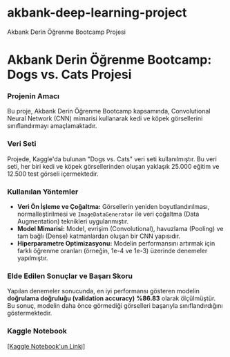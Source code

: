 # akbank-deep-learning-project
Akbank Derin Öğrenme Bootcamp Projesi

# Akbank Derin Öğrenme Bootcamp: Dogs vs. Cats Projesi

### Projenin Amacı
Bu proje, Akbank Derin Öğrenme Bootcamp kapsamında, Convolutional Neural Network (CNN) mimarisi kullanarak kedi ve köpek görsellerini sınıflandırmayı amaçlamaktadır.

### Veri Seti
Projede, Kaggle'da bulunan "Dogs vs. Cats" veri seti kullanılmıştır. Bu veri seti, her biri kedi ve köpek görsellerinden oluşan yaklaşık 25.000 eğitim ve 12.500 test görseli içermektedir.

### Kullanılan Yöntemler
* **Veri Ön İşleme ve Çoğaltma:** Görsellerin yeniden boyutlandırılması, normalleştirilmesi ve `ImageDataGenerator` ile veri çoğaltma (Data Augmentation) teknikleri uygulanmıştır.
* **Model Mimarisi:** Model, evrişim (Convolutional), havuzlama (Pooling) ve tam bağlı (Dense) katmanlardan oluşan bir CNN yapısıdır.
* **Hiperparametre Optimizasyonu:** Modelin performansını artırmak için farklı öğrenme oranları (örneğin, 1e-4 ve 1e-3) üzerinde denemeler yapılmıştır.

### Elde Edilen Sonuçlar ve Başarı Skoru
Yapılan denemeler sonucunda, en iyi performansı gösteren modelin **doğrulama doğruluğu (validation accuracy)** **%86.83** olarak ölçülmüştür. Bu sonuç, modelin daha önce görmediği görselleri başarıyla sınıflandırdığını göstermektedir.

### Kaggle Notebook
[[Kaggle Notebook'un Linki]](https://www.kaggle.com/code/yavasevval/dogs-vs-cats-projesi)
